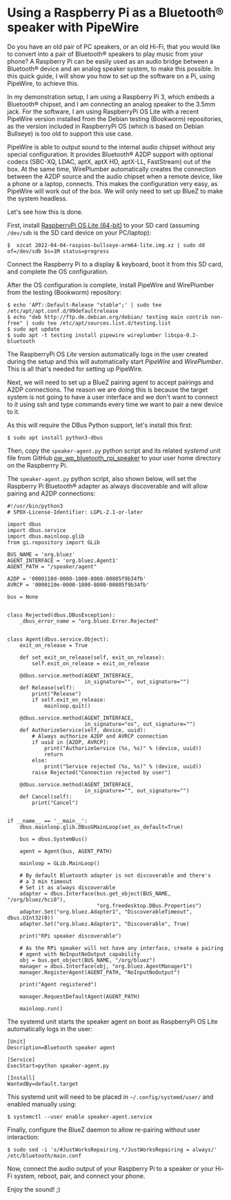 Using a Raspberry Pi as a Bluetooth® speaker with PipeWire
=====================================================

Do you have an old pair of PC speakers, or an old Hi-Fi, that you would like to convert into a pair of Bluetooth® speakers to play music from your phone? A Raspberry Pi can be easily used as an audio bridge between a Bluetooth® device and an analog speaker system, to make this possible. In this quick guide, I will show you how to set up the software on a Pi, using PipeWire, to achieve this.

In my demonstration setup, I am using a Raspberry Pi 3, which embeds a Bluetooth® chipset, and I am connecting an analog speaker to the 3.5mm jack. For the software, I am using RaspberryPi OS Lite with a recent PipeWire version installed from the Debian testing (Bookworm) repositories, as the version included in RaspberryPi OS (which is based on Debian Bullseye) is too old to support this use case.

PipeWire is able to output sound to the internal audio chipset without any special configuration. It provides Bluetooth® A2DP support with optional codecs (SBC-XQ, LDAC, aptX, aptX HD, aptX-LL, FastStream) out of the box. At the same time, WirePlumber automatically creates the connection between the A2DP source and the audio chipset when a remote device, like a phone or a laptop, connects. This makes the configuration very easy, as PipeWire will work out of the box. We will only need to set up BlueZ to make the system headless.

Let's see how this is done.

First, install [RaspberryPi OS Lite (64-bit)](https://www.raspberrypi.com/software/operating-systems/) to your SD card (assuming `/dev/sdb` is the SD card device on your PC/laptop):
```
$  xzcat 2022-04-04-raspios-bullseye-arm64-lite.img.xz | sudo dd of=/dev/sdb bs=1M status=progress
```

Connect the Raspberry Pi to a display & keyboard, boot it from this SD card, and complete the OS configuration.

After the OS configuration is complete, install PipeWire and WirePlumber from the testing (Bookworm) repository:
```
$ echo 'APT::Default-Release "stable";' | sudo tee /etc/apt/apt.conf.d/99defaultrelease
$ echo "deb http://ftp.de.debian.org/debian/ testing main contrib non-free" | sudo tee /etc/apt/sources.list.d/testing.list
$ sudo apt update
$ sudo apt -t testing install pipewire wireplumber libspa-0.2-bluetooth
```

The RaspberryPi OS *Lite* version automatically logs in the user created during the setup and this will automatically start *PipeWire* and *WirePlumber*. This is all that's needed for setting up PipeWire.

Next, we will need to set up a BlueZ pairing agent to accept pairings and A2DP connections. The reason we are doing this is because the target system is not going to have a user interface and we don't want to connect to it using ssh and type commands every time we want to pair a new device to it.

As this will require the DBus Python support, let's install this first:
```
$ sudo apt install python3-dbus
```

Then, copy the `speaker-agent.py` python script and its related *systemd* unit file from GitHub [pw_wp_bluetooth_rpi_speaker](https://github.com/fdanis-oss/pw_wp_bluetooth_rpi_speaker) to your user home directory on the Raspberrry Pi.

The `speaker-agent.py` python script, also shown below, will set the Raspberry Pi Bluetooth® adapter as always discoverable and will allow pairing and A2DP connections:
```
#!/usr/bin/python3
# SPDX-License-Identifier: LGPL-2.1-or-later

import dbus
import dbus.service
import dbus.mainloop.glib
from gi.repository import GLib

BUS_NAME = 'org.bluez'
AGENT_INTERFACE = 'org.bluez.Agent1'
AGENT_PATH = "/speaker/agent"

A2DP = '0000110d-0000-1000-8000-00805f9b34fb'
AVRCP = '0000110e-0000-1000-8000-00805f9b34fb'

bus = None


class Rejected(dbus.DBusException):
    _dbus_error_name = "org.bluez.Error.Rejected"


class Agent(dbus.service.Object):
    exit_on_release = True

    def set_exit_on_release(self, exit_on_release):
        self.exit_on_release = exit_on_release

    @dbus.service.method(AGENT_INTERFACE,
                         in_signature="", out_signature="")
    def Release(self):
        print("Release")
        if self.exit_on_release:
            mainloop.quit()

    @dbus.service.method(AGENT_INTERFACE,
                         in_signature="os", out_signature="")
    def AuthorizeService(self, device, uuid):
        # Always authorize A2DP and AVRCP connection
        if uuid in [A2DP, AVRCP]:
            print("AuthorizeService (%s, %s)" % (device, uuid))
            return
        else:
            print("Service rejected (%s, %s)" % (device, uuid))
        raise Rejected("Connection rejected by user")

    @dbus.service.method(AGENT_INTERFACE,
                         in_signature="", out_signature="")
    def Cancel(self):
        print("Cancel")


if __name__ == '__main__':
    dbus.mainloop.glib.DBusGMainLoop(set_as_default=True)

    bus = dbus.SystemBus()

    agent = Agent(bus, AGENT_PATH)

    mainloop = GLib.MainLoop()

    # By default Bluetooth adapter is not discoverable and there's
    # a 3 min timeout
    # Set it as always discoverable
    adapter = dbus.Interface(bus.get_object(BUS_NAME, "/org/bluez/hci0"),
                             "org.freedesktop.DBus.Properties")
    adapter.Set("org.bluez.Adapter1", "DiscoverableTimeout", dbus.UInt32(0))
    adapter.Set("org.bluez.Adapter1", "Discoverable", True)

    print("RPi speaker discoverable")

    # As the RPi speaker will not have any interface, create a pairing
    # agent with NoInputNoOutput capability
    obj = bus.get_object(BUS_NAME, "/org/bluez")
    manager = dbus.Interface(obj, "org.bluez.AgentManager1")
    manager.RegisterAgent(AGENT_PATH, "NoInputNoOutput")

    print("Agent registered")

    manager.RequestDefaultAgent(AGENT_PATH)

    mainloop.run()
```

The systemd unit starts the speaker agent on boot as RaspberryPi OS Lite automatically logs in the user:
```
[Unit]
Description=Bluetooth speaker agent

[Service]
ExecStart=python speaker-agent.py

[Install]
WantedBy=default.target
```

This systemd unit will need to be placed in `~/.config/systemd/user/` and enabled manually using:
```
$ systemctl --user enable speaker-agent.service
```

Finally, configure the BlueZ daemon to allow re-pairing without user interaction:
```
$ sudo sed -i 's/#JustWorksRepairing.*/JustWorksRepairing = always/' /etc/bluetooth/main.conf
```

Now, connect the audio output of your Raspberry Pi to a speaker or your Hi-Fi system, reboot, pair, and connect your phone.

Enjoy the sound! ;)

